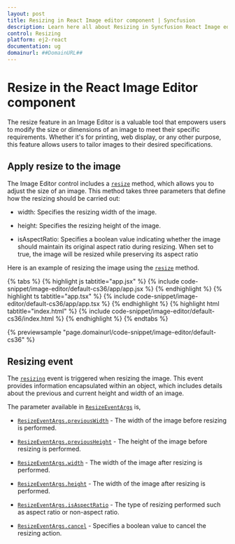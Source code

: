 ```yaml
---
layout: post
title: Resizing in React Image editor component | Syncfusion
description: Learn here all about Resizing in Syncfusion React Image editor component of Syncfusion Essential JS 2 and more.
control: Resizing 
platform: ej2-react
documentation: ug
domainurl: ##DomainURL##
---
```


# Resize in the React Image Editor component

The resize feature in an Image Editor is a valuable tool that empowers users to modify the size or dimensions of an image to meet their specific requirements. Whether it's for printing, web display, or any other purpose, this feature allows users to tailor images to their desired specifications.

## Apply resize to the image 

The Image Editor control includes a [`resize`](https://ej2.syncfusion.com/react/documentation/api/image-editor/#resize) method, which allows you to adjust the size of an image. This method takes three parameters that define how the resizing should be carried out:

* width: Specifies the resizing width of the image.

* height: Specifies the resizing height of the image.

* isAspectRatio: Specifies a boolean value indicating whether the image should maintain its original aspect ratio during resizing. When set to true, the image will be resized while preserving its aspect ratio 

Here is an example of resizing the image using the [`resize`](https://ej2.syncfusion.com/react/documentation/api/image-editor/#resize) method. 

{% tabs %}
{% highlight js tabtitle="app.jsx" %}
{% include code-snippet/image-editor/default-cs36/app/app.jsx %}
{% endhighlight %}
{% highlight ts tabtitle="app.tsx" %}
{% include code-snippet/image-editor/default-cs36/app/app.tsx %}
{% endhighlight %}
{% highlight html tabtitle="index.html" %}
{% include code-snippet/image-editor/default-cs36/index.html %}
{% endhighlight %}
{% endtabs %}
        
{% previewsample "page.domainurl/code-snippet/image-editor/default-cs36" %}

## Resizing event

The [`resizing`](https://ej2.syncfusion.com/react/documentation/api/image-editor/#resizing) event is triggered when resizing the image. This event provides information encapsulated within an object, which includes details about the previous and current height and width of an image.

The parameter available in [`ResizeEventArgs`](https://ej2.syncfusion.com/react/documentation/api/image-editor/resizeEventArgs/) is,

* [`ResizeEventArgs.previousWidth`](https://ej2.syncfusion.com/react/documentation/api/image-editor/resizeEventArgs/#previouswidth) - The width of the image before resizing is performed.

* [`ResizeEventArgs.previousHeight`](https://ej2.syncfusion.com/react/documentation/api/image-editor/resizeEventArgs/#previousheight) - The height of the image before resizing is performed.

* [`ResizeEventArgs.width`](https://ej2.syncfusion.com/react/documentation/api/image-editor/resizeEventArgs/#width) - The width of the image after resizing is performed.

* [`ResizeEventArgs.height`](https://ej2.syncfusion.com/react/documentation/api/image-editor/resizeEventArgs/#height) - The width of the image after resizing is performed.

* [`ResizeEventArgs.isAspectRatio`](https://ej2.syncfusion.com/react/documentation/api/image-editor/resizeEventArgs/#isaspectratio) - The type of resizing performed such as aspect ratio or non-aspect ratio.

* [`ResizeEventArgs.cancel`](https://ej2.syncfusion.com/react/documentation/api/image-editor/resizeEventArgs/#cancel) - Specifies a boolean value to cancel the resizing action.